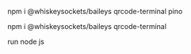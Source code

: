npm i @whiskeysockets/baileys qrcode-terminal pino

npm i @whiskeysockets/baileys qrcode-terminal

run node js